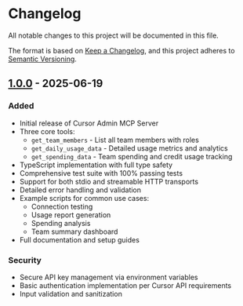 # Changelog

All notable changes to this project will be documented in this file.

The format is based on [Keep a Changelog](https://keepachangelog.com/en/1.0.0/),
and this project adheres to [Semantic Versioning](https://semver.org/spec/v2.0.0.html).

## [1.0.0] - 2025-06-19

### Added
- Initial release of Cursor Admin MCP Server
- Three core tools:
  - `get_team_members` - List all team members with roles
  - `get_daily_usage_data` - Detailed usage metrics and analytics
  - `get_spending_data` - Team spending and credit usage tracking
- TypeScript implementation with full type safety
- Comprehensive test suite with 100% passing tests
- Support for both stdio and streamable HTTP transports
- Detailed error handling and validation
- Example scripts for common use cases:
  - Connection testing
  - Usage report generation
  - Spending analysis
  - Team summary dashboard
- Full documentation and setup guides

### Security
- Secure API key management via environment variables
- Basic authentication implementation per Cursor API requirements
- Input validation and sanitization

[1.0.0]: https://github.com/h3ro-dev/cursor-admin-mcp/releases/tag/v1.0.0